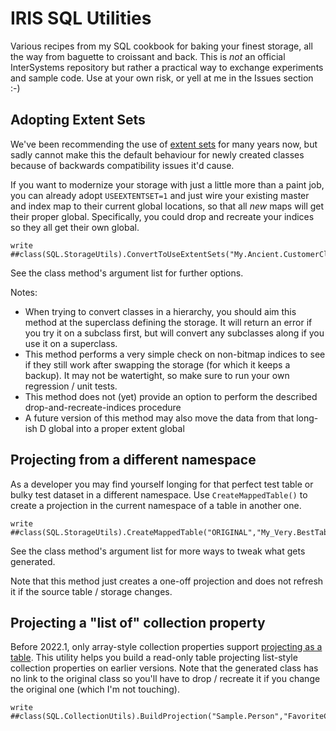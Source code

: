 # IRIS SQL Utilities

Various recipes from my SQL cookbook for baking your finest storage, all the way from baguette to croissant and back. This is *not* an official InterSystems repository but rather a practical way to exchange experiments and sample code. Use at your own risk, or yell at me in the Issues section :-)

## Adopting Extent Sets

We've been recommending the use of [extent sets](https://docs.intersystems.com/irislatest/csp/documatic/%25CSP.Documatic.cls?&LIBRARY=%25SYS&CLASSNAME=%25Library.Persistent#USEEXTENTSET) for many years now, but sadly cannot make this the default behaviour for newly created classes because of backwards compatibility issues it'd cause. 

If you want to modernize your storage with just a little more than a paint job, you can already adopt `USEEXTENTSET=1` and just wire your existing master and index map to their current global locations, so that all _new_ maps will get their proper global. Specifically, you could drop and recreate your indices so they all get their own global.

```ObjectScript
write ##class(SQL.StorageUtils).ConvertToUseExtentSets("My.Ancient.CustomerClass")
```

See the class method's argument list for further options.


Notes:
* When trying to convert classes in a hierarchy, you should aim this method at the superclass defining the storage. It will return an error if you try it on a subclass first, but will convert any subclasses along if you use it on a superclass.
* This method performs a very simple check on non-bitmap indices to see if they still work after swapping the storage (for which it keeps a backup). It may not be watertight, so make sure to run your own regression / unit tests.
* This method does not (yet) provide an option to perform the described drop-and-recreate-indices procedure
* A future version of this method may also move the data from that long-ish D global into a proper extent global


## Projecting from a different namespace

As a developer you may find yourself longing for that perfect test table or bulky test dataset in a different namespace. Use `CreateMappedTable()` to create a projection in the current namespace of a table in another one.

```ObjectScript
write ##class(SQL.StorageUtils).CreateMappedTable("ORIGINAL","My_Very.BestTable")
```

See the class method's argument list for more ways to tweak what gets generated.

Note that this method just creates a one-off projection and does not refresh it if the source table / storage changes.


## Projecting a "list of" collection property

Before 2022.1, only array-style collection properties support [projecting as a table](https://docs.intersystems.com/irislatest/csp/docbook/DocBook.UI.Page.cls?KEY=GOBJ_propcoll#GOBJ_propcoll_sqlproj). This utility helps you build a read-only table projecting list-style collection properties on earlier versions. Note that the generated class has no link to the original class so you'll have to drop / recreate it if you change the original one (which I'm not touching).

```ObjectScript
write ##class(SQL.CollectionUtils).BuildProjection("Sample.Person","FavoriteColors")
```